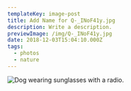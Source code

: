```yaml
---
templateKey: image-post
title: Add Name for Q-_INoF41y.jpg
description: Write a description.
previewImage: /img/Q-_INoF41y.jpg
date: 2018-12-03T15:04:10.000Z
tags:
  - photos
  - nature
---
```

![Dog wearing sunglasses with a radio.](/img/Q-_INoF41y.jpg)

